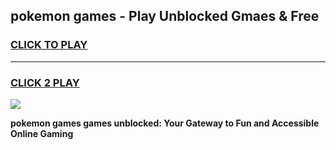 
## pokemon games - Play Unblocked Gmaes & Free
<h3>
<a href="https://premium.freeplayer.one?title=pokemon_games&ref=20F">CLICK TO PLAY</a></h3>
<hr>

<h3>
<a href="https://premium.freeplayer.one?title=pokemon_games&ref=20F">CLICK 2 PLAY</a>
  
</h3>

<a href="https://premium.freeplayer.one?title=pokemon_games&ref=20F/"><img src="https://clearcache.store/games.png"></a>


**pokemon games games unblocked: Your Gateway to Fun and Accessible Online Gaming**
